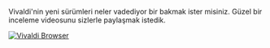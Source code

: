 Vivaldi'nin yeni sürümleri neler vadediyor bir bakmak ister misiniz. Güzel bir inceleme videosunu sizlerle paylaşmak istedik.

[![Vivaldi Browser](http://res.cloudinary.com/vivaldi/image/upload/v1467361364/vb_stda8n.png)](https://www.youtube.com/watch?v=2J88CssbKfg "Vivaldi Tarayıcı")
